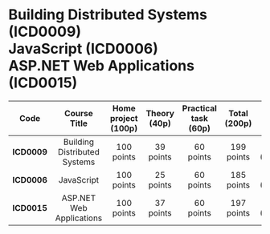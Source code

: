 # Building Distributed Systems (ICD0009)<br/>JavaScript (ICD0006)<br/>ASP.NET Web Applications (ICD0015)
| Code        | Course Title                 | Home project (100p)  | Theory (40p)  | Practical task (60p) | Total (200p) | Grade         |
| :----:      | :----:                       | :---:                | :---:         | :---:                | :---:        | :---:         |
| **ICD0009** | Building Distributed Systems | 100 points           | 39 points     | 60 points            | 199 points   | **5** (99,5p) |
| **ICD0006** | JavaScript                   | 100 points           | 25 points     | 60 points            | 185 points   | **5** (92,5p) |
| **ICD0015** | ASP.NET Web Applications     | 100 points           | 37 points     | 60 points            | 197 points   | **5** (98,5p) |
